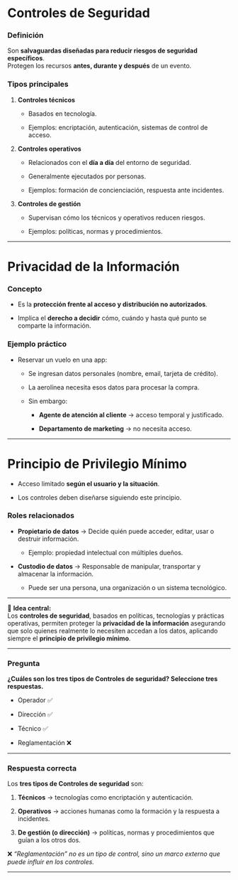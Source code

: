 
# Controles de Seguridad

### Definición

Son **salvaguardas diseñadas para reducir riesgos de seguridad específicos**.  
Protegen los recursos **antes, durante y después** de un evento.

### Tipos principales

1. **Controles técnicos**
    
    - Basados en tecnología.
        
    - Ejemplos: encriptación, autenticación, sistemas de control de acceso.
        
2. **Controles operativos**
    
    - Relacionados con el **día a día** del entorno de seguridad.
        
    - Generalmente ejecutados por personas.
        
    - Ejemplos: formación de concienciación, respuesta ante incidentes.
        
3. **Controles de gestión**
    
    - Supervisan cómo los técnicos y operativos reducen riesgos.
        
    - Ejemplos: políticas, normas y procedimientos.
        

---

# Privacidad de la Información

### Concepto

- Es la **protección frente al acceso y distribución no autorizados**.
    
- Implica el **derecho a decidir** cómo, cuándo y hasta qué punto se comparte la información.
    

### Ejemplo práctico

- Reservar un vuelo en una app:
    
    - Se ingresan datos personales (nombre, email, tarjeta de crédito).
        
    - La aerolínea necesita esos datos para procesar la compra.
        
    - Sin embargo:
        
        - **Agente de atención al cliente** → acceso temporal y justificado.
            
        - **Departamento de marketing** → no necesita acceso.
            

---

# Principio de Privilegio Mínimo

- Acceso limitado **según el usuario y la situación**.
    
- Los controles deben diseñarse siguiendo este principio.
    

### Roles relacionados

- **Propietario de datos** → Decide quién puede acceder, editar, usar o destruir información.
    
    - Ejemplo: propiedad intelectual con múltiples dueños.
        
- **Custodio de datos** → Responsable de manipular, transportar y almacenar la información.
    
    - Puede ser una persona, una organización o un sistema tecnológico.
        

---

📌 **Idea central:**  
Los **controles de seguridad**, basados en políticas, tecnologías y prácticas operativas, permiten proteger la **privacidad de la información** asegurando que solo quienes realmente lo necesiten accedan a los datos, aplicando siempre el **principio de privilegio mínimo**.

---
### Pregunta

**¿Cuáles son los tres tipos de Controles de seguridad? Seleccione tres respuestas.**

- Operador ✅
    
- Dirección ✅
    
- Técnico ✅
    
- Reglamentación ❌
    

---

### Respuesta correcta

Los **tres tipos de Controles de seguridad** son:

1. **Técnicos** → tecnologías como encriptación y autenticación.
    
2. **Operativos** → acciones humanas como la formación y la respuesta a incidentes.
    
3. **De gestión (o dirección)** → políticas, normas y procedimientos que guían a los otros dos.
    

❌ _“Reglamentación” no es un tipo de control, sino un marco externo que puede influir en los controles._

---

